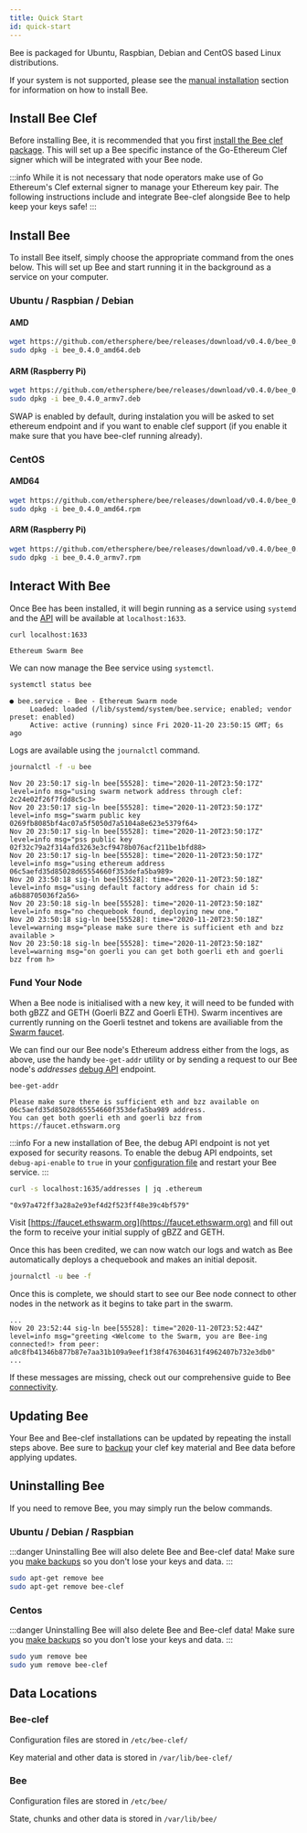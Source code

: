 ```yaml
---
title: Quick Start
id: quick-start
---
```


Bee is packaged for Ubuntu, Raspbian, Debian and CentOS based Linux distributions.

If your system is not supported, please see the [manual installation](/docs/installation/manual) section for information on how to install Bee.

## Install Bee Clef

Before installing Bee, it is recommended that you first [install the Bee clef package](/docs/installation/bee-clef). This will set up a Bee specific instance of the Go-Ethereum Clef signer which will be integrated with your Bee node.

:::info
While it is not necessary that node operators make use of Go Ethereum's Clef external signer to manage your Ethereum key pair. The following instructions include and integrate Bee-clef alongside Bee to help keep your keys safe!
:::

## Install Bee

To install Bee itself, simply choose the appropriate command from the ones below. This will set up Bee and start running it in the background as a service on your computer.

### Ubuntu / Raspbian / Debian

#### AMD

```sh
wget https://github.com/ethersphere/bee/releases/download/v0.4.0/bee_0.4.0_amd64.deb
sudo dpkg -i bee_0.4.0_amd64.deb
```

#### ARM (Raspberry Pi)

```sh
wget https://github.com/ethersphere/bee/releases/download/v0.4.0/bee_0.4.0_armv7.deb
sudo dpkg -i bee_0.4.0_armv7.deb
```

SWAP is enabled by default, during instalation you will be asked to set ethereum endpoint and if you want to enable clef support (if you enable it make sure that you have bee-clef running already).

### CentOS

#### AMD64

```sh
wget https://github.com/ethersphere/bee/releases/download/v0.4.0/bee_0.4.0_amd64.rpm
sudo dpkg -i bee_0.4.0_amd64.rpm
```

#### ARM (Raspberry Pi)

```sh
wget https://github.com/ethersphere/bee/releases/download/v0.4.0/bee_0.4.0_armv7.rpm
sudo dpkg -i bee_0.4.0_armv7.rpm
```

## Interact With Bee

Once Bee has been installed, it will begin running as a service using `systemd` and the [API](/docs/api-reference/api-reference) will be available at `localhost:1633`.

```sh
curl localhost:1633
```

```
Ethereum Swarm Bee
```

We can now manage the Bee service using `systemctl`.

```sh
systemctl status bee
```

```
● bee.service - Bee - Ethereum Swarm node
     Loaded: loaded (/lib/systemd/system/bee.service; enabled; vendor preset: enabled)
     Active: active (running) since Fri 2020-11-20 23:50:15 GMT; 6s ago
```

Logs are available using the `journalctl` command.

```sh
journalctl -f -u bee
```

```text
Nov 20 23:50:17 sig-ln bee[55528]: time="2020-11-20T23:50:17Z" level=info msg="using swarm network address through clef: 2c24e02f26f7fdd8c5c3>
Nov 20 23:50:17 sig-ln bee[55528]: time="2020-11-20T23:50:17Z" level=info msg="swarm public key 0269fb8085bf4ac07a5f5050d7a5104a8e623e5379f64>
Nov 20 23:50:17 sig-ln bee[55528]: time="2020-11-20T23:50:17Z" level=info msg="pss public key 02f32c79a2f314afd3263e3cf9478b076acf211be1bfd88>
Nov 20 23:50:17 sig-ln bee[55528]: time="2020-11-20T23:50:17Z" level=info msg="using ethereum address 06c5aefd35d85028d65554660f353defa5ba989>
Nov 20 23:50:18 sig-ln bee[55528]: time="2020-11-20T23:50:18Z" level=info msg="using default factory address for chain id 5: a6b88705036f2a56>
Nov 20 23:50:18 sig-ln bee[55528]: time="2020-11-20T23:50:18Z" level=info msg="no chequebook found, deploying new one."
Nov 20 23:50:18 sig-ln bee[55528]: time="2020-11-20T23:50:18Z" level=warning msg="please make sure there is sufficient eth and bzz available >
Nov 20 23:50:18 sig-ln bee[55528]: time="2020-11-20T23:50:18Z" level=warning msg="on goerli you can get both goerli eth and goerli bzz from h>
```

### Fund Your Node

When a Bee node is initialised with a new key, it will need to be funded with both gBZZ and GETH (Goerli BZZ and Goerli ETH). Swarm incentives are currently running on the Goerli testnet and tokens are availiable from the [Swarm faucet](https://faucet.ethswarm.org).

We can find our our Bee node's Ethereum address either from the logs, as above, use the handy `bee-get-addr` utility or by sending a request to our Bee node's *addresses* [debug API](/docs/api-reference/api-reference) endpoint.

```sh
bee-get-addr
```

```
Please make sure there is sufficient eth and bzz available on 06c5aefd35d85028d65554660f353defa5ba989 address.
You can get both goerli eth and goerli bzz from https://faucet.ethswarm.org
```

:::info
For a new installation of Bee, the debug API endpoint is not yet exposed for security reasons. To enable the debug API endpoints, set `debug-api-enable` to `true` in your [configuration file](http://localhost:3000/docs/installation/configuration#configuring-bee-installed-using-a-package-manager) and restart your Bee service.
:::

```sh
curl -s localhost:1635/addresses | jq .ethereum
```

```
"0x97a472ff3a28a2e93ef4d2f523ff48e39c4bf579"
```

Visit [https://faucet.ethswarm.org](https://faucet.ethswarm.org) and fill out the form to receive your initial supply of gBZZ and GETH.

Once this has been credited, we can now watch our logs and watch as Bee automatically deploys a chequebook and makes an initial deposit.

```sh
journalctl -u bee -f
```

Once this is complete, we should start to see our Bee node connect to other nodes in the network as it begins to take part in the swarm.

```
...
Nov 20 23:52:44 sig-ln bee[55528]: time="2020-11-20T23:52:44Z" level=info msg="greeting <Welcome to the Swarm, you are Bee-ing connected!> from peer: a0c8fb41346b877b87e7aa31b109a9eef1f38f476304631f4962407b732e3db0"
...
```

If these messages are missing, check out our comprehensive guide to Bee [connectivity](/docs/installation/connectivity).

## Updating Bee

Your Bee and Bee-clef installations can be updated by repeating the install steps above. Bee sure to [backup](/docs/maintenance/backups) your clef key material and Bee data before applying updates.

## Uninstalling Bee

If you need to remove Bee, you may simply run the below commands.

### Ubuntu / Debian / Raspbian

:::danger
Uninstalling Bee will also delete Bee and Bee-clef data! Make sure you [make backups]() so you don't lose your keys and data.
:::

```sh
sudo apt-get remove bee
sudo apt-get remove bee-clef
```

### Centos

:::danger
Uninstalling Bee will also delete Bee and Bee-clef data! Make sure you [make backups]() so you don't lose your keys and data.
:::

```sh
sudo yum remove bee
sudo yum remove bee-clef
```


## Data Locations

### Bee-clef

Configuration files are stored in `/etc/bee-clef/`

Key material and other data is stored in `/var/lib/bee-clef/`

### Bee

Configuration files are stored in `/etc/bee/`

State, chunks and other data is stored in `/var/lib/bee/`

